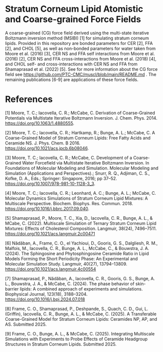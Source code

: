 # Stratum Corneum Lipid Atomistic and Coarse-grained Force Fields
A coarse-grained (CG) force field derived using the multi-state iterative Boltzmann inversion method (MSIBI) [1] for simulating stratum corneum lipids. Provided in this repository are bonded parameters for CER [2], FFA [2], and CHOL [5], as well as non-bonded parameters for water taken from Moore et al. (2016) [3], CER NS and FFA self interactions from Moore et al. (2016) [2], CER NS and FFA cross-interactions from Moore et al. (2018) [4], and CHOL self- and cross-interactions with CER NS and FFA from Shamaprasad et al. (2022) [5]. See for more information about the CG force field see https://github.com/PTC-CMC/muscl/blob/main/README.md . The remaining publications [6-9] are applications of these force fields.


# References
[1] Moore, T. C.; Iacovella, C. R.; McCabe, C. Derivation of Coarse-Grained Potentials via Multistate Iterative Boltzmann Inversion. J. Chem. Phys. 2014. https://doi.org/10.1063/1.4880555.

[2] Moore, T. C.; Iacovella, C. R.; Hartkamp, R.; Bunge, A. L.; McCabe, C. A Coarse-Grained Model of Stratum Corneum Lipids: Free Fatty Acids and Ceramide NS. J. Phys. Chem. B 2016. https://doi.org/10.1021/acs.jpcb.6b08046.

[3] Moore, T. C.; Iacovella, C. R.; McCabe, C. Development of a Coarse-Grained Water Forcefield via Multistate Iterative Boltzmann Inversion. In Foundations of Molecular Modeling and Simulation. Molecular Modeling and Simulation (Applications and Perspectives).; Snurr, R. Q., Adjiman, C. S., Kofke, D. A., Eds.; Springer: Singapore, 2016; pp 37–52. https://doi.org/10.1007/978-981-10-1128-3_3.

[4] Moore, T. C.; Iacovella, C. R.; Leonhard, A. C.; Bunge, A. L.; McCabe, C. Molecular Dynamics Simulations of Stratum Corneum Lipid Mixtures: A Multiscale Perspective. Biochem. Biophys. Res. Commun. 2018. https://doi.org/10.1016/j.bbrc.2017.09.040.

[5] Shamaprasad, P., Moore, T. C., Xia, D., Iacovella, C. R., Bunge, A. L., & MCabe, C. (2022). Multiscale Simulation of Ternary Stratum Corneum Lipid Mixtures: Effects of Cholesterol Composition. Langmuir, 38(24), 7496–7511. https://doi.org/10.1021/acs.langmuir.2c00471

[6] Nădăban, A., Frame, C. O., el Yachioui, D., Gooris, G. S., Dalgliesh, R. M., Malfois, M., Iacovella, C. R., Bunge, A. L., McCabe, C., & Bouwstra, J. A. (2024). The Sphingosine and Phytosphingosine Ceramide Ratio in Lipid Models Forming the Short Periodicity Phase: An Experimental and Molecular Simulation Study. Langmuir, 40(27), 13794–13809. https://doi.org/10.1021/acs.langmuir.4c00554

[7] Shamaprasad, P., Nădăban, A., Iacovella, C. R., Gooris, G. S., Bunge, A. L., Bouwstra, J. A., & McCabe, C. (2024). The phase behavior of skin-barrier lipids: A combined approach of experiments and simulations. Biophysical Journal, 123(18), 3188–3204. https://doi.org/10.1016/j.bpj.2024.07.018

[8] Frame, C. O., Shamaprasad, P., Deshpande, S., Quach, C. D., Gui, L. (Griffin), Iacovella, C. R., Bunge, A. L., & McCabe, C. (2025). A Transferable Coarse-Grained Model for Stratum Corneum Lipids: Ceramides NP, AP, and AS. Submitted 2025.

[9] Frame, C. O., Bunge, A. L., & McCabe, C. (2025). Integrating Multiscale Simulations with Experiments to Probe Effects of Ceramide Headgroup Structures in Stratum Corneum Lipids. Submitted 2025.
